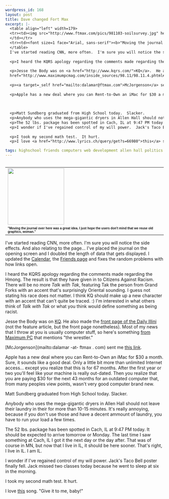 ```yaml
--- 
wordpress_id: 168
layout: post
title: Dave changed Fort Max
excerpt: |-
  <table align="left" width=179>
  <tr><td><img src="http://www.ftmax.com/pics/981103-soilsurvey.jpg" height="179" width="179">
  </td></tr>
  <tr><td><font size=1 face="Arial, sans-serif"><b>"Moving the journal over here was a great idea.  I just hope the users don't mind that we reuse old graphics, woman."</b></font></td></tr>
  </table>
  I've started reading CNN, more often.  I'm sure you will notice the side effects.  And also relating to the page... I've placed the journal on the opening screen and I doubled the length of data that gets displayed.  I updated the <a href="http://www.ftmax.com/calendar.php3" target=_self>Calendar</a>, the <a href="http://www.ftmax.com/friends.html" target=_self>Friends page</a> and fixes the random problems with how links open.
  
  <p>I heard the KQRS apology regarding the comments made regarding the Hmong.  The result is that they have given in to Citizens Against Racism.  There will be no more <i>Talk with Tak</i>, featuring Tak the person from Grand Forks with an accent that's surprisingly Oriental sounding.  I guess not stating his race does not matter.  I think KQ should make up a new character with an accent that can't quite be traced. :)  I'm interested in what others think of <i>Talk with Tak</i> or what you think would define something as being racist.
  
  <p>Jesse the Body was on <a href="http://www.kqrs.com/">KQ</a>.  He also made the <a href="http://www.illinimedia.com/di/nov_98/nov5/news/news02.html">front page of the Daily Illini</a> (not the feature article, but the front page nonetheless).  Most of my news that I throw at you is usually computer stuff, so here's something <a 
  href="http://www.maximumpcmag.com/inside_sources/98.11/98.11.4.phtml#ABCNEWSCOMPredictsFuture">from Maximum PC</a> that mentions "the wrestler."
  
  <p><a target=_self href="mailto:dalamar@ftmax.com">McJorgenson</a> sent me <a href="http://cnnfn.com/hotstories/bizbuzz/9811/05/caldor/">this link</a>.
  
  <p>Apple has a new deal where you can Rent-to-Own an iMac for $30 a month.  Sure, it sounds like a good deal.  Only a little bit more than unlimited Internet access... except you realize that this is for 67 months.  After the first year or two you'll feel like your machine is really out-dated.  Then you realize that you are paying $30 for the next 43 months for an outdated computer that, from many peoples view points, wasn't very good computer brand new.
  
  
  
  <p>Matt Sundberg graduated from High School today.  Slacker.  
  <p>Anybody who uses the mega-gigantic dryers in Allen Hall should not leave their laundry in their for more than 10-15 minutes.  It's really annoying, because if you don't use those and have a decent ammount of laundry, you have to run your load a few times.  
  <p>The 52 lbs. package has been spotted in Cach, IL at 9:47 PM today.  It should be expected to arrive tomorrow or Monday.  The last time I saw something at Cach, IL I got it the next day or the day after.  That was of course in MN, but now that I live in IL, it should be here sooner.  That's right, I live in IL.  I am IL.
  <p>I wonder if I've regained control of my will power.  Jack's Taco Bell poster finally fell.  Jack missed two classes today because he went to sleep at six in the morning.
  
  <p>I took my second math test.  It hurt.
  <p>I love <a href="http://www.lyrics.ch/query/get?s=66980">this</a> song.  "Give it to me, baby!"

tags: highschool friends computers web development allen hall politics family
---
```


<table align="left" width=179>
<tr><td><img src="http://www.ftmax.com/pics/981103-soilsurvey.jpg" height="179" width="179">
</td></tr>
<tr><td><font size=1 face="Arial, sans-serif"><b>"Moving the journal over here was a great idea.  I just hope the users don't mind that we reuse old graphics, woman."</b></font></td></tr>
</table>
I've started reading CNN, more often.  I'm sure you will notice the side effects.  And also relating to the page... I've placed the journal on the opening screen and I doubled the length of data that gets displayed.  I updated the <a href="http://www.ftmax.com/calendar.php3" target=_self>Calendar</a>, the <a href="http://www.ftmax.com/friends.html" target=_self>Friends page</a> and fixes the random problems with how links open.

<p>I heard the KQRS apology regarding the comments made regarding the Hmong.  The result is that they have given in to Citizens Against Racism.  There will be no more <i>Talk with Tak</i>, featuring Tak the person from Grand Forks with an accent that's surprisingly Oriental sounding.  I guess not stating his race does not matter.  I think KQ should make up a new character with an accent that can't quite be traced. :)  I'm interested in what others think of <i>Talk with Tak</i> or what you think would define something as being racist.

<p>Jesse the Body was on <a href="http://www.kqrs.com/">KQ</a>.  He also made the <a href="http://www.illinimedia.com/di/nov_98/nov5/news/news02.html">front page of the Daily Illini</a> (not the feature article, but the front page nonetheless).  Most of my news that I throw at you is usually computer stuff, so here's something <a 
href="http://www.maximumpcmag.com/inside_sources/98.11/98.11.4.phtml#ABCNEWSCOMPredictsFuture">from Maximum PC</a> that mentions "the wrestler."

<p>[McJorgenson](mailto:dalamar -at- ftmax . com) sent me <a href="http://cnnfn.com/hotstories/bizbuzz/9811/05/caldor/">this link</a>.

<p>Apple has a new deal where you can Rent-to-Own an iMac for $30 a month.  Sure, it sounds like a good deal.  Only a little bit more than unlimited Internet access... except you realize that this is for 67 months.  After the first year or two you'll feel like your machine is really out-dated.  Then you realize that you are paying $30 for the next 43 months for an outdated computer that, from many peoples view points, wasn't very good computer brand new.



<p>Matt Sundberg graduated from High School today.  Slacker.  
<p>Anybody who uses the mega-gigantic dryers in Allen Hall should not leave their laundry in their for more than 10-15 minutes.  It's really annoying, because if you don't use those and have a decent ammount of laundry, you have to run your load a few times.  
<p>The 52 lbs. package has been spotted in Cach, IL at 9:47 PM today.  It should be expected to arrive tomorrow or Monday.  The last time I saw something at Cach, IL I got it the next day or the day after.  That was of course in MN, but now that I live in IL, it should be here sooner.  That's right, I live in IL.  I am IL.
<p>I wonder if I've regained control of my will power.  Jack's Taco Bell poster finally fell.  Jack missed two classes today because he went to sleep at six in the morning.

<p>I took my second math test.  It hurt.
<p>I love <a href="http://www.lyrics.ch/query/get?s=66980">this</a> song.  "Give it to me, baby!"
